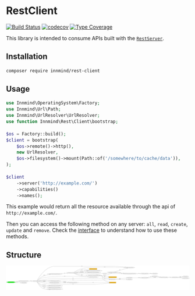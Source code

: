 # RestClient

[![Build Status](https://github.com/Innmind/rest-client/workflows/CI/badge.svg?branch=master)](https://github.com/Innmind/rest-client/actions?query=workflow%3ACI)
[![codecov](https://codecov.io/gh/Innmind/rest-client/branch/develop/graph/badge.svg)](https://codecov.io/gh/Innmind/rest-client)
[![Type Coverage](https://shepherd.dev/github/Innmind/rest-client/coverage.svg)](https://shepherd.dev/github/Innmind/rest-client)


This library is intended to consume APIs built with the [`RestServer`](https://github.com/Innmind/rest-server).

## Installation

```sh
composer require innmind/rest-client
```

## Usage

```php
use Innmind\OperatingSystem\Factory;
use Innmind\Url\Path;
use Innmind\UrlResolver\UrlResolver;
use function Innmind\Rest\Client\bootstrap;

$os = Factory::build();
$client = bootstrap(
    $os->remote()->http(),
    new UrlResolver,
    $os->filesystem()->mount(Path::of('/somewhere/to/cache/data')),
);

$client
    ->server('http://example.com/')
    ->capabilities()
    ->names();
```

This example would return all the resource available through the api of `http://example.com/`.

Then you can access the following method on any server: `all`, `read`, `create`, `update` and `remove`. Check the [interface](src/Server.php) to understand how to use these methods.

## Structure

![](graph.svg)
